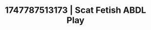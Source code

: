 ---
categories:
- Twerking tease
- Inclusive desire
- Slow burn erotica
- Sneaker fetish
- Hands behind back
image: /assets/images/1747787513173.jpg
layout: post
seo:
  description: Featured content with artistic Scat Fetish, ABDL Play. HD images available.
  keywords: Scat Fetish, ABDL Play
  og_image: /assets/images/1747787513173.jpg
  schema_type: VisualArtwork
tags:
- ABDL Play
- Scat Fetish
- '#1747787513173'
title: 1747787513173 | Scat Fetish ABDL Play
---